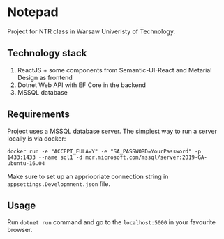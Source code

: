 # Notepad
Project for NTR class in Warsaw Univeristy of Technology.

## Technology stack
1. ReactJS + some components from Semantic-UI-React and Metarial Design as frontend
2. Dotnet Web API with EF Core in the backend
3. MSSQL database

## Requirements
Project uses a MSSQL database server. The simplest way to run a server locally is via docker:
```
docker run -e "ACCEPT_EULA=Y" -e "SA_PASSWORD=YourPassword" -p 1433:1433 --name sql1 -d mcr.microsoft.com/mssql/server:2019-GA-ubuntu-16.04
```
Make sure to set up an appriopriate connection string in `appsettings.Developmnent.json` file.

## Usage
Run `dotnet run` command and go to the `localhost:5000` in your favourite browser.